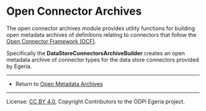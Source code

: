 <!-- SPDX-License-Identifier: CC-BY-4.0 -->
<!-- Copyright Contributors to the ODPi Egeria project 2019. -->

# Open Connector Archives

The open connector archives module provides utility functions
for building open metadata archives of definitions relating to
connectors that follow the 
[Open Connector Framework (OCF)](../../../open-metadata-implementation/frameworks/open-connector-framework).

Specifically the **DataStoreConnectorsArchiveBuilder** creates an
open metadata archive of connector types for the data store connectors provided by Egeria.

----

* Return to [Open Metadata Archives](..)


----
License: [CC BY 4.0](https://creativecommons.org/licenses/by/4.0/),
Copyright Contributors to the ODPi Egeria project.
